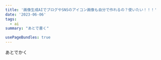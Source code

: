 ```yaml
---
title: '画像生成AIでブログやSNSのアイコン画像も自分で作れるの？使いたい！！！'
date: '2023-06-06'
tags:
  - ai
summary: "あとで書く"

usePageBundles: true
---
```


あとでかく

